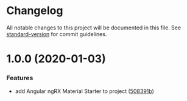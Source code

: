 # Changelog

All notable changes to this project will be documented in this file. See [standard-version](https://github.com/conventional-changelog/standard-version) for commit guidelines.

<a name="1.0.0"></a>

# 1.0.0 (2020-01-03)

### Features

- add Angular ngRX Material Starter to project ([508391b](https://github.com/HiroshiFuu/Mystery-of-Antiques/commit/508391b))